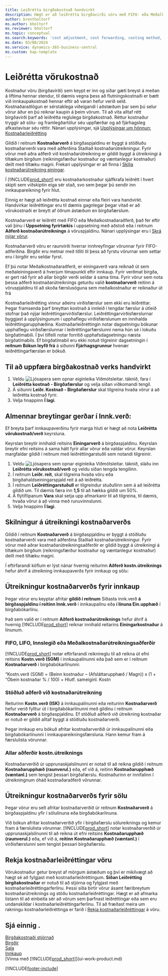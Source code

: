 ```yaml
---
title: Leiðrétta birgðakostnað handvirkt
description: Hægt er að leiðrétta birgðavirði vöru með FIFO- eða Meðalkostnaðaraðferðum þegar kostnaður afurða breytist.
author: brentholtorf
ms.author: bholtorf
ms.reviewer: bholtorf
ms.topic: conceptual
ms.search.keywords: 'cost adjustment, cost forwarding, costing method, inventory valuation, costing'
ms.date: 03/08/2024
ms.service: dynamics-365-business-central
ms.custom: bap-template
---
```

# Leiðrétta vörukostnað

Kostnaður vöru (birgðavirði) sem keypt er inn og síðar gæti breyst á meðan á líftíma hennar stendur, til dæmis vegna þess að flutningskostnaði er bætt við innkaupakostnað hennar eftir að varan hefur verið seld. Kostnaðaraðlögun er sérstaklega viðeigandi í aðstæðum þar sem þú selur vörur áður en þú reiknar kaupin á þeim vörum. Til að vita alltaf rétt birgðavirði þarf að leiðrétta reglulega birgðakostnað. Réttur kostnaður tryggir að sölu- og framlegðartölur séu uppfærðar og að fjárhagsleg afkastavísar séu réttir. Nánari upplýsingar, sjá [Upplýsingar um hönnun: Kostnaðarleiðrétting](design-details-cost-adjustment.md)

Gildið í reitnum **Kostnaðarverð** á birgðaspjaldinu er byggt á stöðluðu kostnaðarverði vara með aðferðina Staðlað kostnaðarútreikningur. Fyrir vörur með aðra aðferð við kostnaðarútreikning er gildið byggt á útreikningi á tiltækum birgðum (reikningsfærður kostnaður og væntanlegur kostnaður) deilt með tiltæku magni. Frekari upplýsingar er að finna í [Skilja kostnaðarútreikning einingar](inventory-how-adjust-item-costs.md#understanding-unit-cost-calculation).

Í [!INCLUDE[prod_short](includes/prod_short.md)] eru kostnaðarkostnaður sjálfkrafa leiðrétt í hvert skipti sem viðskiptin eiga sér stað, svo sem þegar þú sendir inn innkaupareikning fyrir hlut.

Einnig er hægt að leiðrétta kostnað einnar eða fleiri vara handvirkt. Handvirkar leiðréttingar eru til dæmis gagnlegar þegar vitað er að vörukostnaði er breytt af öðrum ástæðum en birgðafærslum.

Kostnaðarverð er leiðrétt með FIFO eða Meðalkostnaðaraðferð, það fer eftir vali þínu í **Uppsetning fyrirtækis** í uppsetning með aðstoð eða í reitnum **Aðferð kostnaðarútreiknings** á vöruspjaldinu. Nánari upplýsingar eru í [Skrá nýjar vörur](inventory-how-register-new-items.md).  

Kostnaðarverð vöru er raunvirði hverrar innhreyfingar vörunnar fyrir FIFO-aðferðina. Birgðir eru metnar með tilliti til þess að fyrstu vörurnar sem settar eru í birgðir eru seldar fyrst.

Ef þú notar Meðalkostnaðaraðferð, er einingaverð vara reiknað út sem meðaleiningaverð á hverjum tímapunkti eftir innkaup. Fyrir verðmat birgða, er gert ráð fyrir að allar birgðir verði seldar á sama tíma. Fyrir vörur sem nota þessa aðferð kostnaðarútreiknings geturðu valið **kostnaðarverð** reitinn á vöruspjaldinu til að skoða færslusöguna sem meðalkostnaður er reiknaður út frá

Kostnaðarleiðrétting vinnur aðeins virðisfærslur sem ekki eru leiðréttar. Þegar framsenda þarf breyttan kostnað á innleið í tengdar færslur á útleið stofnar það nýjar leiðréttingarvirðisfærslur. Leiðréttingarvirðisfærslurnar byggjast á upplýsingunum í upphaflegu virðisfærslunum en innihalda leiðréttingarupphæðina. Kostnaðarleiðréttingin notar dagsetningu bókunar upphaflegu virðisfærslunnar í leiðréttingarfærslunni nema hún sé í lokuðu birgðatímabili. Í því tilfelli notar forritið upphafsdagsetningu næsta birgðatímabils. Ef birgðatímabil eru ekki notuð tilgreinir dagsetningin í **reitnum Bókun leyfð frá** á síðunni **Fjárhagsgrunnur** hvenær leiðréttingarfærslan er bókuð.

## Til að uppfæra birgðakostnað verks handvirkt

1. Veldu ![Ljósapera sem opnar eiginleika Viðmótsleitar.](media/ui-search/search_small.png "Segðu mér hvað þú vilt gera") táknið, fara í **Leiðrétta kostnað - Birgðafærslur** og velja síðan viðkomandi tengil.
2. Á síðunni **Leiðr. Kostnað - Birgðafærslur** skal tilgreina hvaða vörur á að leiðrétta kostnað fyrir.
3. Velja hnappinn **Í lagi**.

## Almennar breytingar gerðar í Innk.verð:

Ef breyta þarf innkaupaverðinu fyrir marga hluti er hægt að nota **Leiðrétta vörukostnað/verð** keyrsluna.  

Keyrslan breytir innihaldi reitsins **Einingarverð** á birgðaspjaldinu. Keyrslan breytir efni reitsins á sama hátt fyrir allar vörur eða valdar vörur. Keyrslan margfaldar gildið í reitnum með leiðréttingarstuðli sem notandi tilgreinir.  

1. Veldu ![Ljósapera sem opnar eiginleika Viðmótsleitar.](media/ui-search/search_small.png "Segðu mér hvað þú vilt gera") táknið, sláðu inn **Leiðrétta vörukostnað/verð** og veldu síðan tengda tengilinn.  
2. Í reitnum **Leiðr. reit**, skal tilgreina hvaða vöru eða birgðahaldseiningarspjald reit á að leiðrétta.  
3. Í reitnum **Leiðréttingarstuðull** er tilgreindur stuðullinn sem á að leiðrétta gildið um. Til dæmis færa inn **1,5** til að hækka gildið um 50%.  
4. Á flýtiflipanum **Vara** skal setja upp afmarkanir til að tilgreina, til dæmis, hvaða vörur á að vinna með runuvinnslunni.  
5. Velja hnappinn **Í lagi**.  

## Skilningur á útreikningi kostnaðarverðs

Gildið í reitnum **Kostnaðarverð** á birgðaspjaldinu er byggt á stöðluðu kostnaðarverði vara með aðferðina Staðlað kostnaðarútreikningur. Fyrir vörur með aðrar kostnaðarútreikningsaðferðir er gildið byggt á útreikningi á tiltækum birgðum (reikningsfærður kostnaður og væntanlegur kostnaður) deilt með tiltæku magni.  

Í eftirfarandi köflum er lýst nánar hvernig reiturinn **Aðferð kostn.útreiknings** hefur áhrif á útreikning innkaupaverðs fyrir innkaup og sölu:  

## Útreikningur kostnaðarverðs fyrir innkaup  

Þegar vörur eru keyptar afritar **gildið í reitnum** Síðasta innk.verð **á birgðaspjaldinu í reitinn Innk.verð** í innkaupalínu eða **í línuna Ein.upphæð** í birgðabókarlínu.  

Það sem valið er í reitnum **Aðferð kostnaðarútreiknings** hefur áhrif á hvernig [!INCLUDE[prod_short](includes/prod_short.md)] reiknar innihald reitarins **Einingarkostnaður** á línunum.  

### FIFO, LIFO, Innslegið eða Meðalkostnaðarútreikningsaðferðir  

[!INCLUDE[prod_short](includes/prod_short.md)] notar eftirfarandi reiknireglu til að reikna út efni reitsins **Kostn.verð (SGM)** í innkaupalínunni eða það sem er í reitnum **Kostnaðarverð** í birgðabókarlínunni:  

“Kostn.verð (SGM) = (Beinn kostnaður – (Afsláttarupphæð / Magn)) x (1 + “Óbein kostnaðar % / 100) + Hlutf. sameiginl. Kostn  

### Stöðluð aðferð við kostnaðarútreikning  

Reiturinn **Kostn.verð (ISK)** á innkaupalínunni eða reiturinn **Kostnaðarverð** hefur verið fylltur út í birgðabókarlínunni með gildinu í reitnum **Kostnaðarverð** á birgðaspjaldinu. Ef stöðluð aðferð við útreikning kostnaðar er notuð er gildið alltaf byggt á stöðluðu kostnaðarverði.  

Þegar innkaup eru bókuð afritar kostnaðarverðið úr innkaupalínunni eða birgðabókarlínunni í innkaupareikningsfærsluna. Hann kemur fram á færslulista vörunnar.  

### Allar aðferðir kostn.útreiknings  

Kostnaðarverðið úr upprunaskjalslínunni er notað til að reikna gildið í reitnum **Kostnaðarupphæð (raunverul.)** eða, ef við á, reitinn **Kostnaðarupphæð (væntanl.)** sem tengist þessari birgðafærslu. Kostnaðurinn er innifalinn í útreikningnum óháð kostnaðaraðferð vörunnar.  

## Útreikningur kostnaðarverðs fyrir sölu  

Þegar vörur eru selt afritar kostnaðarverðið úr reitnum **Kostnaðarverð** á birgðaspjaldinu yfir í sölulínuna eða birgðabókarlínuna.  

Við bókun afritar kostnaðarverðið yfir í birgðafærslu sölureiknings og kemur fram á færslulista vörunnar. [!INCLUDE[prod_short](includes/prod_short.md)] notar kostnaðarverðið úr upprunaskjalslínunni til að reikna út efni reitsins **Kostnaðarupphæð (raunverul.)** eða, ef við á, **reitinn Kostnaðarupphæð (væntanl.)** í virðisfærslunni sem tengist þessari birgðafærslu.  

## Rekja kostnaðarleiðréttingar vöru

Vörukostnaður getur breyst af mörgum ástæðum og því er mikilvægt að hægt sé að fylgjast með kostnaðarleiðréttingum.  **Síðan Leiðrétting birgðakostnaðar** er notuð til að stjórna og fylgjast með kostnaðarleiðréttingarferlinu. Þessi síða birtir vörur ásamt færibreytum kostnaðarútreiknings og stöðu kostnaðarleiðréttingar. Hægt er að afmarka listann til að einbeita sér að vörum sem þarfnast leiðréttingar eða sem eru undanskildar í kostnaðarleiðréttingarferlinu. Til að fræðast meira um rakningu kostnaðarleiðréttinga er farið í [Rekja kostnaðarleiðréttingar](finance-track-inventory-costs.md) á vöru.

## Sjá einnig .

[Birgðakostnaði stjórnað](finance-manage-inventory-costs.md)  
[Birgðir](inventory-manage-inventory.md)  
[Sala](sales-manage-sales.md)  
[Innkaup](purchasing-manage-purchasing.md)  
[Vinna með [!INCLUDE[prod_short](includes/prod_short.md)]](ui-work-product.md)

[!INCLUDE[footer-include](includes/footer-banner.md)]